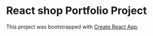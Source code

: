 # React shop Portfolio Project

This project was bootstrapped with [Create React App]("https://Samandar99.github.io/react-shop").

